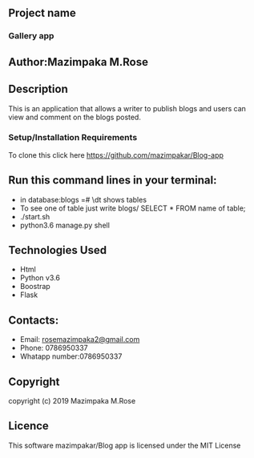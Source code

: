 ## Project name
### Gallery app
## Author:Mazimpaka M.Rose
## Description
This is an application that allows a writer to publish blogs and users can view and comment on the blogs posted.
### Setup/Installation Requirements
To clone this click here https://github.com/mazimpakar/Blog-app
## Run this command lines in your terminal:
* in database:blogs =# \dt shows tables
* To see one of table just write blogs/ SELECT * FROM name of table;
* ./start.sh
* python3.6 manage.py shell
## Technologies Used
 * Html
 * Python v3.6
 * Boostrap
 * Flask

## Contacts:

* Email: rosemazimpaka2@gmail.com
* Phone: 0786950337
* Whatapp number:0786950337


## Copyright
 copyright (c) 2019 Mazimpaka M.Rose

## Licence
 This software mazimpakar/Blog app is licensed under the MIT License

